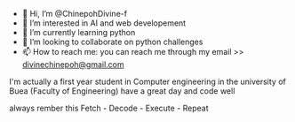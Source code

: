 - 👋 Hi, I’m @ChinepohDivine-f
- 👀 I’m interested in AI and web developement
- 🌱 I’m currently learning python 
- 💞️ I’m looking to collaborate on python challenges 
- 📫 How to reach me: you can reach me through my email >> divinechinepoh@gmail.com

I'm actually a first year student in Computer engineering in the university of Buea (Faculty of Engineering)
have a great day and code well

always rember this 
Fetch - Decode - Execute - Repeat




<!---
ChinepohDivine-f/ChinepohDivine-f is a ✨ special ✨ repository because its `README.md` (this file) appears on your GitHub profile.
You can click the Preview link to take a look at your changes.
--->
